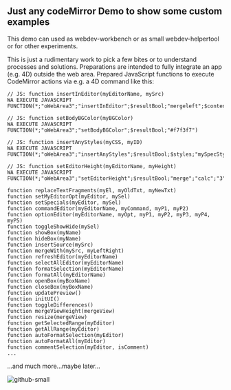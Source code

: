 ## Just any codeMirror Demo to show some custom examples

This demo can used as webdev-workbench or as small webdev-helpertool  or for other experiments.

This is just a rudimentary work to pick a few bites or to understand processes and solutions. Preparations are intended to fully integrate an app (e.g. 4D) outside the web area. Prepared JavaScript functions to execute CodeMirror actions via e.g. a 4D command like this:
```
// JS: function insertInEditor(myEditorName, mySrc)
WA EXECUTE JAVASCRIPT FUNCTION(*;"oWebArea3";"insertInEditor";$resultBool;"mergeleft";$contentText)
```
```
// JS: function setBodyBGColor(myBGColor)
WA EXECUTE JAVASCRIPT FUNCTION(*;"oWebArea3";"setBodyBGColor";$resultBool;"#f7f3f7")
```
```
// JS: function insertAnyStyles(myCSS, myID)
WA EXECUTE JAVASCRIPT FUNCTION(*;"oWebArea3";"insertAnyStyles";$resultBool;$styles;"mySpecStyles1")
```
```
// JS: function setEditorHeight(myEditorName, myHeight)
WA EXECUTE JAVASCRIPT FUNCTION(*;"oWebArea3";"setEditorHeight";$resultBool;"merge";"calc";"3")

```
```
function replaceTextFragments(myEl, myOldTxt, myNewTxt)
function setMyEditorOpt(myEditor, mySel)
function setSpecials(myEditor, mySel)
function commandEditor(myEditorName, myCommand, myP1, myP2)
function optionEditor(myEditorName, myOpt, myP1, myP2, myP3, myP4, myP5)
function toggleShowHide(mySel)
function showBox(myName)
function hideBox(myName)
function insertSource(mySrc)
function mergeWith(mySrc, myLeftRight)
function refreshEditor(myEditorName)
function selectAllEditor(myEditorName)
function formatSelection(myEditorName)
function formatAll(myEditorName)
function openBox(myBoxName)
function closeBox(myBoxName)
function updatePreview()
function initUI()
function toggleDifferences()
function mergeViewHeight(mergeView)
function resize(mergeView)
function getSelectedRange(myEditor)
function getAllRange(myEditor)
function autoFormatSelection(myEditor)
function autoFormatAll(myEditor)
function commentSelection(myEditor, isComment)
...
```

...and much more...maybe later...

![github-small](https://user-images.githubusercontent.com/65073460/82428184-6c381300-9a8a-11ea-9e84-9cacd433481f.png)
